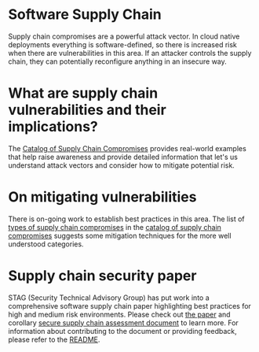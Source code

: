 Software Supply Chain 
=====================

Supply chain compromises are a powerful attack vector. In cloud native
deployments everything is software-defined, so there is increased risk when
there are vulnerabilities in this area. If an attacker controls the supply
chain, they can potentially reconfigure anything in an insecure way.

# What are supply chain vulnerabilities and their implications?

The [Catalog of Supply Chain Compromises](./compromises) provides real-world 
examples that help raise awareness and provide detailed information that 
let's us understand attack vectors and consider how to mitigate potential
risk.

# On mitigating vulnerabilities

There is on-going work to establish best practices in this area. The list of
[types of supply chain compromises](./compromises/compromise-definitions.md)
in the [catalog of supply chain compromises](./compromises) suggests some
mitigation techniques for the more well understood categories.

# Supply chain security paper

STAG (Security Technical Advisory Group) has put work into a comprehensive software supply chain paper
highlighting best practices for high and medium risk environments. Please check 
out [the paper](./supply-chain-security-paper/software-supply-chain-security-paper.md) and corollary [secure supply chain assessment document](./supply-chain-security-paper/secure-supply-chain-assessment.md) to learn more. 
For information about contributing to the document or providing feedback, please
refer to the [README](./supply-chain-security-paper/README.md).
